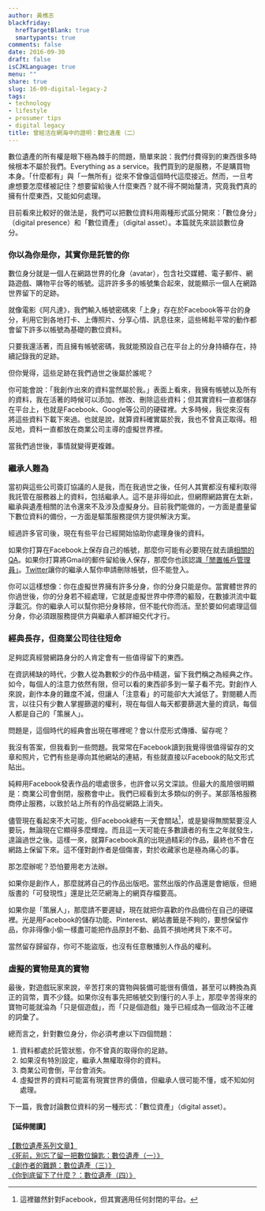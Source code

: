 ```yaml
---
author: 黃樵志
blackfriday:
  hrefTargetBlank: true
  smartypants: true
comments: false
date: 2016-09-30
draft: false
isCJKLanguage: true
menu: ""
share: true
slug: 16-09-digital-legacy-2
tags:
- technology
- lifestyle
- prosumer tips
- digital legacy
title: 曾經活在網海中的證明：數位遺產（二）
---
```


數位遺產的所有權是眼下極為棘手的問題，簡單來說：我們付費得到的東西很多時候根本不屬於我們。Everything as a service。我們買到的是服務，不是購買物本身。「什麼都有」與「一無所有」從來不曾像這個時代這麼接近。然而，一旦考慮想要怎麼樣被記住？想要留給後人什麼東西？就不得不開始釐清，究竟我們真的擁有什麼東西，又能如何處理。

<!--more-->

目前看來比較好的做法是，我們可以把數位資料用兩種形式區分開來：「數位身分」（digital presence）和「數位資產」（digital asset）。本篇就先來談談數位身分。

### 你以為你是你，其實你是託管的你

數位身分就是一個人在網路世界的化身（avatar），包含社交媒體、電子郵件、網路遊戲、購物平台等的帳號。這許許多多的帳號集合起來，就能顯示一個人在網路世界留下的足跡。

就像電影《阿凡達》，我們輸入帳號密碼來「上身」存在於Facebook等平台的身分，利用它到各地打卡、上傳照片、分享心情、訊息往來，這些稀鬆平常的動作都會留下許多以帳號為基礎的數位資料。

只要我還活著，而且擁有帳號密碼，我就能預設自己在平台上的分身持續存在，持續記錄我的足跡。

但你覺得，這些足跡在我們過世之後屬於誰呢？

你可能會說：「我創作出來的資料當然屬於我。」表面上看來，我擁有帳號以及所有的資料，我在活著的時候可以添加、修改、刪除這些資料；但其實資料一直都儲存在平台上，也就是Facebook、Google等公司的硬碟裡。大多時候，我從來沒有將這些資料下載下來過。也就是說，就算資料確實屬於我，我也不曾真正取得。相反地，資料一直都放在商業公司主導的虛擬世界裡。

當我們過世後，事情就變得更複雜。

### 繼承人難為

當初與這些公司簽訂協議的人是我，而在我過世之後，任何人其實都沒有權利取得我託管在服務器上的資料，包括繼承人。這不是非得如此，但網際網路實在太新，繼承與遺產相關的法令還來不及涉及虛擬身分。目前我們能做的，一方面是盡量留下數位資料的備份，一方面是驅策服務提供方提供解決方案。

經過許多官司後，現在有些平台已經開始協助你處理身後的資料。

如果你打算在Facebook上保存自己的帳號，那麼你可能有必要現在就去讀[相關的QA](https://www.facebook.com/help/103897939701143)。如果你打算將Gmail的郵件留給後人保存，那麼你也該認識[「閒置帳戶管理員」](https://support.google.com/accounts/troubleshooter/6357590?hl=zh-Hant)。[Twitter](https://support.twitter.com/articles/87894)讓你的繼承人幫你申請刪除帳號，但不能登入。

你可以這樣想像：你在虛擬世界擁有許多分身，你的分身只能是你。當實體世界的你過世後，你的分身若不經處理，它就是虛擬世界中停滯的軀殼，在數據洪流中載浮載沉。你的繼承人可以幫你把分身移除，但不能代你而活。至於要如何處理這個分身，你必須跟服務提供方與繼承人都詳細交代才行。

### 經典長存，但商業公司往往短命

足夠認真經營網路身分的人肯定會有一些值得留下的東西。

在資訊稀缺的時代，少數人從為數較少的作品中精選，留下我們稱之為經典之作。如今，每個人的注意力依然有限，但可以看的東西卻多到一輩子看不完。對創作人來說，創作本身的難度不減，但讓人「注意看」的可能卻大大減低了。對閱聽人而言，以往只有少數人掌握篩選的權利，現在每個人每天都要篩選大量的資訊，每個人都是自己的「策展人」。

問題是，這個時代的經典會出現在哪裡呢？會以什麼形式傳播、留存呢？

我沒有答案，但我看到一些問題。我常常在Facebook讀到我覺得很值得留存的文章和照片，它們有些是導向其他網站的連結，有些就直接以Facebook的貼文形式貼出。

純粹用Facebook發表作品的壞處很多，也許會以另文深談。但最大的風險很明顯是：商業公司會倒閉，服務會中止。我們已經看到太多類似的例子。某部落格服務商停止服務，以致於站上所有的作品從網路上消失。

儘管現在看起來不大可能，但Facebook總有一天會關站[^1]，或是變得無關緊要沒人要玩，無論現在它顯得多麼輝煌。而且這一天可能在多數讀者的有生之年就發生，遑論過世之後。這樣一來，就算Facebook真的出現過精彩的作品，最終也不會在網路上保留下來。這不僅對創作者是個傷害，對於收藏家也是極為痛心的事。

那怎麼辦呢？恐怕要用老方法辦。

如果你是創作人，那麼就將自己的作品出版吧。當然出版的作品還是會絕版，但絕版書的「可發現性」還是比茫茫網海上的網頁存檔要高。

如果你是「策展人」，那麼請不要遲疑，現在就把你喜歡的作品備份在自己的硬碟裡。光是用Facebook的儲存功能、Pinterest、網站書籤是不夠的，要想保留作品，你非得像小偷一樣盡可能把作品原封不動、品質不損地拷貝下來不可。

當然留存歸留存，你可不能盜版，也沒有任意散播別人作品的權利。

### 虛擬的寶物是真的寶物

最後，對遊戲玩家來說，辛苦打來的寶物與裝備可能很有價值，甚至可以轉換為真正的貨幣，賣不少錢。如果你沒有事先把帳號交到懂行的人手上，那麼辛苦得來的寶物可能就淪為「只是個遊戲」，而「只是個遊戲」幾乎已經成為一個政治不正確的詞彙了。

總而言之，針對數位身分，你必須考慮以下四個問題：

1. 資料都處於託管狀態，你不曾真的取得你的足跡。
2. 如果沒有特別設定，繼承人無權取得你的資料。
3. 商業公司會倒，平台會消失。
4. 虛擬世界的資料可能富有現實世界的價值，但繼承人很可能不懂，或不知如何處理。

下一篇，我會討論數位資料的另一種形式：「數位資產」（digital asset）。

#### 【延伸閱讀】  
[【數位遺產系列文章】](https://eternallogger.com/tags/digital-legacy/)    
[《死前，別忘了留一把數位鑰匙：數位遺產（一）》](https://eternallogger.com/post/16-07-digital-legacy-1/)  
[《創作者的難題：數位遺產（三）》](https://eternallogger.com/post/16-10-digital-legacy-3)  
[《你到底留下了什麼？：數位遺產（四）》](https://eternallogger.com/post/16-11-digital-legacy-4/)

[^1]: 這裡雖然針對Facebook，但其實適用任何封閉的平台。